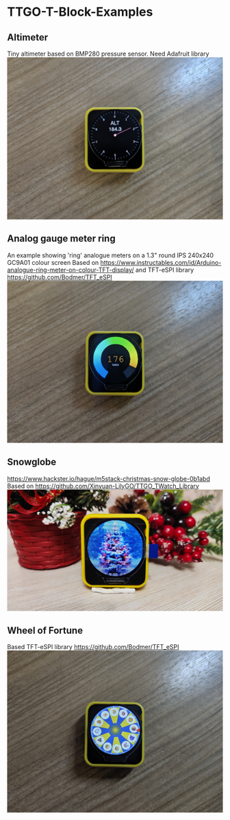 # TTGO-T-Block-Examples
## Altimeter
Tiny altimeter based on BMP280 pressure sensor. Need Adafruit library
![Altimeter](https://github.com/JuriShalkin/TTGO-T-Block-Examples/blob/main/img/1616695447886.jpg)
## Analog gauge meter ring
An example showing 'ring' analogue meters on a 1.3" round IPS 240x240 GC9A01 colour screen
Based on https://www.instructables.com/id/Arduino-analogue-ring-meter-on-colour-TFT-display/
and TFT-eSPI library https://github.com/Bodmer/TFT_eSPI
![111](https://github.com/JuriShalkin/TTGO-T-Block-Examples/blob/main/img/1616691796809.jpg)
## Snowglobe
https://www.hackster.io/hague/m5stack-christmas-snow-globe-0b1abd
Based on https://github.com/Xinyuan-LilyGO/TTGO_TWatch_Library
![Snowglobe](https://github.com/JuriShalkin/TTGO-T-Block-Examples/blob/main/img/1616691796849.jpg)
## Wheel of Fortune
Based TFT-eSPI library https://github.com/Bodmer/TFT_eSPI
![WheelOfFortune](https://github.com/JuriShalkin/TTGO-T-Block-Examples/blob/main/img/1616695447878.jpg)

